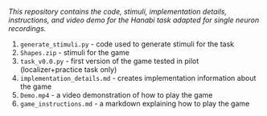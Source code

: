 *This repository contains the code, stimuli, implementation details, instructions, and video demo for the Hanabi task adapted for single neuron recordings.*
1. `generate_stimuli.py` - code used to generate stimuli for the task
2. `Shapes.zip` - stimuli for the game
3. `task_v0.0.py` - first version of the game tested in pilot (localizer+practice task only)
4. `implementation_details.md` - creates implementation information about the game
5. `Demo.mp4` - a video demonstration of how to play the game
6. `game_instructions.md` - a markdown explaining how to play the game



